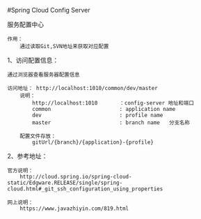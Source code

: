 #Spring Cloud Config Server

服务配置中心

    作用：
        通过读取Git,SVN地址来获取对应配置
    
1、访问配置信息：

    通过浏览器查看服务器配置信息

    访问地址： http://localhost:1010/common/dev/master
        说明：
            http://localhost:1010       ：config-server 地址和端口
            common                      : application name
            dev                         : profile name   
            master                      : branch name   分支名称
            
        配置文件存放：
            gitUrl/{branch}/{application}-{profile}
            
2、参考地址：
    
    官方说明：
        http://cloud.spring.io/spring-cloud-static/Edgware.RELEASE/single/spring-cloud.html#_git_ssh_configuration_using_properties
    
    网上说明：
        https://www.javazhiyin.com/819.html  
    